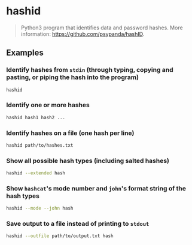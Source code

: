 # hashid

> Python3 program that identifies data and password hashes. More information: <https://github.com/psypanda/hashID>.

## Examples

### Identify hashes from `stdin` (through typing, copying and pasting, or piping the hash into the program)

```bash
hashid
```

### Identify one or more hashes

```bash
hashid hash1 hash2 ...
```

### Identify hashes on a file (one hash per line)

```bash
hashid path/to/hashes.txt
```

### Show all possible hash types (including salted hashes)

```bash
hashid --extended hash
```

### Show `hashcat`'s mode number and `john`'s format string of the hash types

```bash
hashid --mode --john hash
```

### Save output to a file instead of printing to `stdout`

```bash
hashid --outfile path/to/output.txt hash
```
